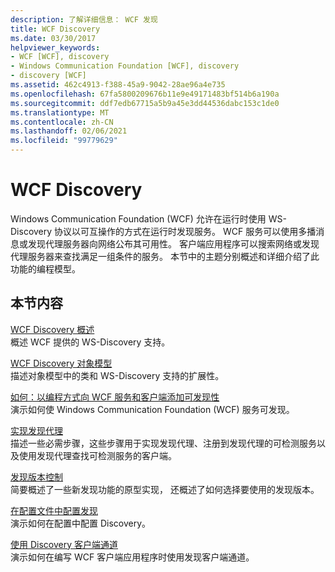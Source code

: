 ```yaml
---
description: 了解详细信息： WCF 发现
title: WCF Discovery
ms.date: 03/30/2017
helpviewer_keywords:
- WCF [WCF], discovery
- Windows Communication Foundation [WCF], discovery
- discovery [WCF]
ms.assetid: 462c4913-f388-45a9-9042-28ae96a4e735
ms.openlocfilehash: 67fa5800209676b11e9e49171483bf514b6a190a
ms.sourcegitcommit: ddf7edb67715a5b9a45e3dd44536dabc153c1de0
ms.translationtype: MT
ms.contentlocale: zh-CN
ms.lasthandoff: 02/06/2021
ms.locfileid: "99779629"
---
```

# <a name="wcf-discovery"></a>WCF Discovery

Windows Communication Foundation (WCF) 允许在运行时使用 WS-Discovery 协议以可互操作的方式在运行时发现服务。 WCF 服务可以使用多播消息或发现代理服务器向网络公布其可用性。 客户端应用程序可以搜索网络或发现代理服务器来查找满足一组条件的服务。 本节中的主题分别概述和详细介绍了此功能的编程模型。  
  
## <a name="in-this-section"></a>本节内容  

 [WCF Discovery 概述](wcf-discovery-overview.md)  
 概述 WCF 提供的 WS-Discovery 支持。  
  
 [WCF Discovery 对象模型](wcf-discovery-object-model.md)  
 描述对象模型中的类和 WS-Discovery 支持的扩展性。  
  
 [如何：以编程方式向 WCF 服务和客户端添加可发现性](how-to-programmatically-add-discoverability-to-a-wcf-service-and-client.md)  
 演示如何使 Windows Communication Foundation (WCF) 服务可发现。  
  
 [实现发现代理](implementing-a-discovery-proxy.md)  
 描述一些必需步骤，这些步骤用于实现发现代理、注册到发现代理的可检测服务以及使用发现代理查找可检测服务的客户端。  
  
 [发现版本控制](discovery-versioning.md)  
 简要概述了一些新发现功能的原型实现， 还概述了如何选择要使用的发现版本。  
  
 [在配置文件中配置发现](configuring-discovery-in-a-configuration-file.md)  
 演示如何在配置中配置 Discovery。  
  
 [使用 Discovery 客户端通道](using-the-discovery-client-channel.md)  
 演示如何在编写 WCF 客户端应用程序时使用发现客户端通道。
